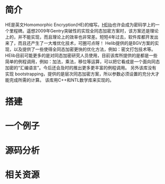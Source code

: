 # 简介
HE是英文Homomorphic Encryption(HE)的缩写。[HElib](https://github.com/shaih/HElib.git)也许会成为密码学上的一个里程碑。遥想2009年Gentry突破性的实现全同态加密方案时，该方案还是理论上的，并不能实现，而且理论上的效率也非常差。短短4年过去，软件库都开发出来了，而且还产生了一大堆优化技术，可圈可点呀！
Helib提供的是BGV方案的实现，以及提供了一些使得全同态加密更快的优化方法，例如：密文打包技术等。
HElib目前可能更多的是对同态加密研究人员使用，目前该库所提供的是都是一些简单的例程调用，例如：加法，乘法，移位等运算，可以把它看成是一个面向同态加密的“汇编语言”。今后还会及时的推出更多更丰富的例程调用。
另外该库没有实现 bootstrapping，提供的是层次同态加密方案，所以参数必须设置的充分大才能完成所需的计算。
该库用C++和NTL数学库来实现的。
# 搭建
# 一个例子
# 源码分析
# 相关资源
